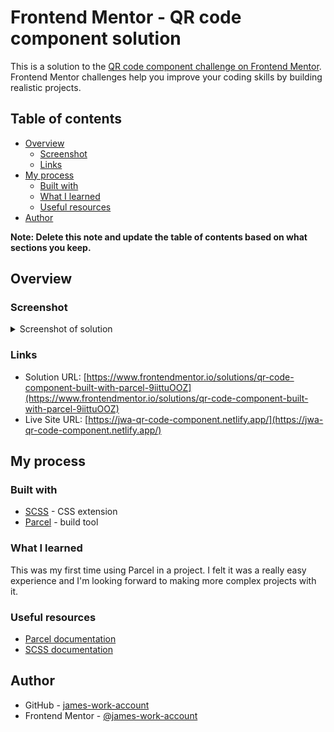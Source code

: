 # Frontend Mentor - QR code component solution

This is a solution to the [QR code component challenge on Frontend Mentor](https://www.frontendmentor.io/challenges/qr-code-component-iux_sIO_H). Frontend Mentor challenges help you improve your coding skills by building realistic projects.

## Table of contents

- [Overview](#overview)
  - [Screenshot](#screenshot)
  - [Links](#links)
- [My process](#my-process)
  - [Built with](#built-with)
  - [What I learned](#what-i-learned)
  - [Useful resources](#useful-resources)
- [Author](#author)

**Note: Delete this note and update the table of contents based on what sections you keep.**

## Overview

### Screenshot

<details>
<summary>Screenshot of solution</summary>

![](./screenshot.png)

</details>

### Links

- Solution URL: [https://www.frontendmentor.io/solutions/qr-code-component-built-with-parcel-9iittuOOZ](https://www.frontendmentor.io/solutions/qr-code-component-built-with-parcel-9iittuOOZ)
- Live Site URL: [https://jwa-qr-code-component.netlify.app/](https://jwa-qr-code-component.netlify.app/)

## My process

### Built with

- [SCSS](https://sass-lang.com/) - CSS extension
- [Parcel](https://parceljs.org/) - build tool

### What I learned

This was my first time using Parcel in a project. I felt it was a really easy experience and I'm looking forward to making more complex projects with it.

### Useful resources

- [Parcel documentation](https://parceljs.org/docs/)
- [SCSS documentation](https://sass-lang.com/documentation)

## Author

- GitHub - [james-work-account](https://github.com/james-work-account)
- Frontend Mentor - [@james-work-account](https://www.frontendmentor.io/profile/james-work-account)
